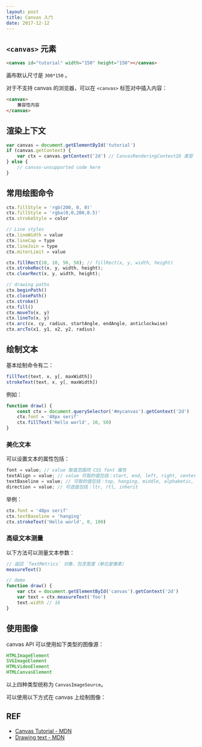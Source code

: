 ```yaml
---
layout: post
title: Canvas 入门
date: 2017-12-12
---
```


## `<canvas>` 元素

```html
<canvas id="tutorial" width="150" height="150"></canvas>
```

画布默认尺寸是 `300*150` 。

对于不支持 canvas 的浏览器，可以在 `<canvas>` 标签对中插入内容：

```html
<canvas>
    兼容性内容
</canvas>
```

## 渲染上下文

```javascript
var canvas = document.getElementById('tutorial')
if (canvas.getContext) {
    var ctx = canvas.getContext('2d') // CanvasRenderingContext2D 类型
} else {
    // canvas-unsupported code here
}
```

## 常用绘图命令

```javascript
ctx.fillStyle = 'rgb(200, 0, 0)'
ctx.fillStyle = 'rgba(0,0,200,0.5)'
ctx.strokeStyle = color

// Line styles
ctx.lineWidth = value
ctx.lineCap = type
ctx.lineJoin = type
ctx.miterLimit = value

ctx.fillRect(10, 10, 50, 50); // fillRect(x, y, width, height)
ctx.strokeRect(x, y, width, height);
ctx.clearRect(x, y, width, height);

// drawing paths
ctx.beginPath()
ctx.closePath()
ctx.stroke()
ctx.fill()
ctx.moveTo(x, y)
ctx.lineTo(x, y)
ctx.arc(cx, cy, radius, startAngle, endAngle, anticlockwise)
ctx.arcTo(x1, y1, x2, y2, radius)
```

## 绘制文本

基本绘制命令有二：

```javascript
fillText(text, x, y[, maxWidth])
strokeText(text, x, y[, maxWidth])
```

例如：

```javascript
function draw() {
    const ctx = document.querySelector('#mycanvas').getContext('2d')
    ctx.font = '48px serif'
    ctx.fillText('Hello world', 10, 50)
}
```

### 美化文本

可以设置文本的属性包括：

```javascript
font = value; // value 取值范围同 CSS font 属性
textAlign = value; // value 可取的值包括：start, end, left, right, center
textBaseline = value; // 可取的值包括：top, hanging, middle, alphabetic, ideographic, bottom
direction = value; // 可选值包括：ltr, rtl, inherit
```

举例：

```javascript
ctx.font = '48px serif'
ctx.textBaseline = 'hanging'
ctx.strokeText('Hello world', 0, 100)
```

### 高级文本测量

以下方法可以测量文本参数：

```javascript
// 返回 `TextMetrics` 对象，包含宽度（单位是像素）
measureText()

// demo
function draw() {
    var ctx = document.getElementById('canvas').getContext('2d')
    var text = ctx.measureText('foo')
    text.width // 16
}
```

## 使用图像

canvas API 可以使用如下类型的图像源：

```javascript
HTMLImageElement
SVGImageElement
HTMLVideoElement
HTMLCanvasElement
```

以上四种类型统称为 `CanvasImageSource`。

可以使用以下方式在 canvas 上绘制图像：



## REF

- [Canvas Tutorial - MDN][canvas-mdn]
- [Drawing text - MDN][text]

[canvas-mdn]: https://developer.mozilla.org/en-US/docs/Web/API/Canvas_API/Tutorial
[text]: https://developer.mozilla.org/en-US/docs/Web/API/Canvas_API/Tutorial/Drawing_text
[tainted]: https://developer.mozilla.org/en-US/docs/Web/HTML/CORS_enabled_image#What_is_a_.22tainted.22_canvas.3F